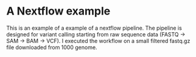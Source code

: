 # A Nextflow example

This is an example of a example of a nextflow pipeline. The pipeline is designed for variant calling starting from raw sequence data (FASTQ -> SAM ->
BAM -> VCF). I executed the workflow on a small filtered fastq.gz file downloaded from 1000
genome.
